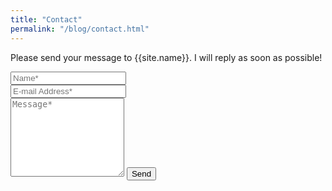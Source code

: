 ```yaml
---
title: "Contact"
permalink: "/blog/contact.html"
---
```


<form action="https://formspree.io/f/xblaqyey" method="POST">    
<p class="mb-4">Please send your message to {{site.name}}. I will reply as soon as possible!</p>
<div class="form-group row">
<div class="col-md-6">
<input class="form-control" type="name" name="name" placeholder="Name*" required>
</div>
<div class="col-md-6">
<input class="form-control" type="email" name="email" placeholder="E-mail Address*" required>
</div>
</div>
<textarea rows="8" class="form-control mb-3" name="message" placeholder="Message*" required></textarea>    
<input class="btn btn-success" type="submit" value="Send">
</form>
